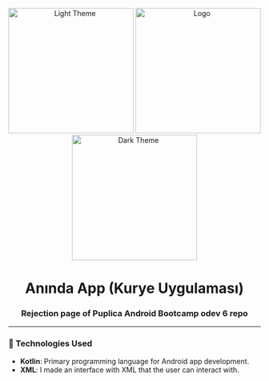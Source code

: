 <p align="center">
  <img src="https://github.com/Muhammed-Turgut/imageRaw/blob/main/aninda%20app%20image%201.jpg?raw=true" alt="Light Theme" width="250"/>
  <img src="https://github.com/Muhammed-Turgut/imageRaw/blob/main/aninda%20app%20image%202.jpg?raw=true" alt="Logo" width="250"/>
  <img src="https://github.com/Muhammed-Turgut/imageRaw/blob/main/aninda%20app%20image%203.jpg?raw=true" alt="Dark Theme" width="250"/>
</p>

<h1 align="center">Anında App (Kurye Uygulaması) </h1>
<h3 align="center">Rejection page of Puplica Android Bootcamp odev 6 repo</h3>

---

### 🚀 Technologies Used

- **Kotlin**: Primary programming language for Android app development.
- **XML**: I made an interface with XML that the user can interact with.
